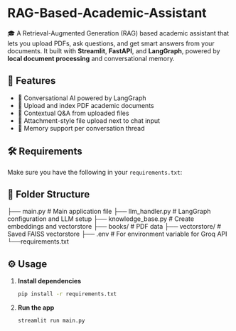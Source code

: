 # RAG-Based-Academic-Assistant
🎓 A Retrieval-Augmented Generation (RAG) based academic assistant that lets you upload PDFs, ask questions, and get smart answers from your documents.
It built with **Streamlit**, **FastAPI**, and **LangGraph**, powered by **local document processing** and conversational memory.

## 🚀 Features

- 💬 Conversational AI powered by LangGraph
- 📄 Upload and index PDF academic documents
- 🔎 Contextual Q&A from uploaded files
- 📎 Attachment-style file upload next to chat input
- 🧠 Memory support per conversation thread

## 🛠️ Requirements

Make sure you have the following in your `requirements.txt`:


## 📂 Folder Structure

├── main.py # Main application file 
├── llm_handler.py # LangGraph configuration and LLM setup 
├── knowledge_base.py # Create embeddings and vectorstore 
├── books/  # PDF data 
├── vectorstore/ # Saved FAISS vectorstore 
├── .env  # For environment variable for Groq API
└──requirements.txt 


## ⚙️ Usage

1. **Install dependencies**  
   ```bash
   pip install -r requirements.txt

2. **Run the app**  
   ```bash
   streamlit run main.py
